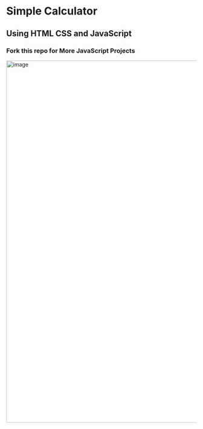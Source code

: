# Simple Calculator
## Using HTML CSS and JavaScript
### Fork this repo for More JavaScript Projects
<img width="959" alt="image" src="https://user-images.githubusercontent.com/64361059/189276898-40dd34ce-9728-4796-92b6-21f24f338398.png">
